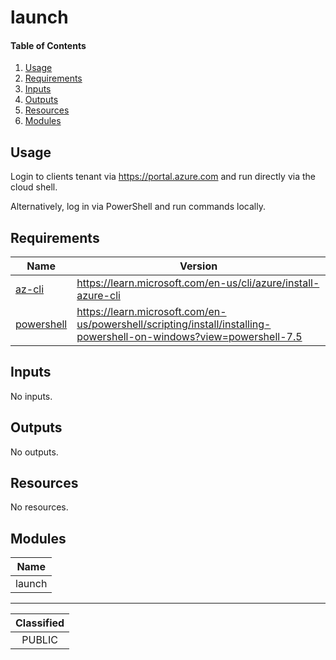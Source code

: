 # launch

#### Table of Contents

1. [Usage](#usage)
2. [Requirements](#requirements)
3. [Inputs](#inputs)
4. [Outputs](#outputs)
5. [Resources](#resources)
6. [Modules](#modules)

## Usage

Login to clients tenant via https://portal.azure.com and run directly via the cloud shell.

Alternatively, log in via PowerShell and run commands locally.

<!-- BEGIN_AZCLI_DOCS -->
## Requirements

| Name | Version |
|------|---------|
| <a name="requirement_azcli"></a> [az-cli](#requirement\_azcli) | https://learn.microsoft.com/en-us/cli/azure/install-azure-cli |
| <a name="requirement_powershell"></a> [powershell](#requirement\_powershell) | https://learn.microsoft.com/en-us/powershell/scripting/install/installing-powershell-on-windows?view=powershell-7.5 |

## Inputs

No inputs.

## Outputs

No outputs.

## Resources

No resources.

## Modules

| Name |
|------|
| launch |

<!-- END_AZCLI_DOCS -->
_______________
| Classified  |
| :---------: |
| PUBLIC |
